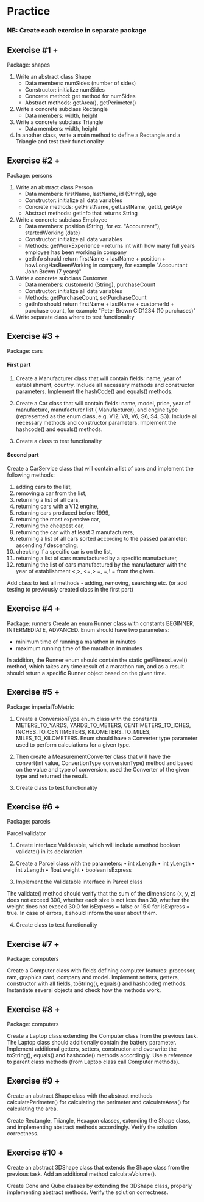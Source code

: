# Practice

### NB: Create each exercise in separate package

## Exercise #1 +

Package: shapes

1) Write an abstract class Shape
    * Data members: numSides (number of sides)
    * Constructor: initialize numSides
    * Concrete method: get method for numSides
    * Abstract methods: getArea(), getPerimeter()
2) Write a concrete subclass Rectangle
    * Data members: width, height
3) Write a concrete subclass Triangle
    * Data members: width, height
4) In another class, write a main method to define a Rectangle and a Triangle and test their functionality

## Exercise #2 +

Package: persons

1) Write an abstract class Person
    * Data members: firstName, lastName, id (String), age
    * Constructor: initialize all data variables
    * Concrete methods: getFirstName, getLastName, getId, getAge
    * Abstract methods: getInfo that returns String
2) Write a concrete subclass Employee
    * Data members: position (String, for ex. "Accountant"), startedWorking (date)
    * Constructor: initialize all data variables
    * Methods: getWorkExperience - returns int with how many full years employee has been working in company
    * getInfo should return firstName + lastName + position + howLongHasBeenWorking in company, for example "Accountant
      John Brown (7 years)"
3) Write a concrete subclass Customer
    * Data members: customerId (String), purchaseCount
    * Constructor: initialize all data variables
    * Methods: getPurchaseCount, setPurchaseCount
    * getInfo should return firstName + lastName + customerId + purchase count, for example "Peter Brown CID1234 (10
      purchases)"
4) Write separate class where to test functionality

## Exercise #3 +

Package: cars

#### First part

1) Create a Manufacturer class that will contain fields: name, year of establishment, country. Include all necessary
   methods and constructor parameters. Implement the hashCode() and equals() methods.

2) Create a Car class that will contain fields: name, model, price, year of manufacture, manufacturer list (
   Manufacturer), and engine type (represented as the enum class, e.g. V12, V8, V6, S6, S4, S3). Include all necessary
   methods and constructor parameters. Implement the hashcode() and equals() methods.

3) Create a class to test functionality

#### Second part

Create a CarService class that will contain a list of cars and implement the following methods:

1. adding cars to the list,
2. removing a car from the list,
3. returning a list of all cars,
4. returning cars with a V12 engine,
5. returning cars produced before 1999,
6. returning the most expensive car,
7. returning the cheapest car,
8. returning the car with at least 3 manufacturers,
9. returning a list of all cars sorted according to the passed parameter: ascending / descending,
10. checking if a specific car is on the list,
11. returning a list of cars manufactured by a specific manufacturer,
12. returning the list of cars manufactured by the manufacturer with the year of establishment <,>, <=,> =,
    =,! = from the given.

Add class to test all methods - adding, removing, searching etc. (or add testing to previously created class in the
first part)

## Exercise #4 +

Package: runners
Create an enum Runner class with constants BEGINNER, INTERMEDIATE, ADVANCED. Enum should have two
parameters:

* minimum time of running a marathon in minutes
* maximum running time of the marathon in minutes

In addition, the Runner enum should contain the static getFitnessLevel() method, which takes any time
result of a marathon run, and as a result should return a specific Runner object based on the given time.

## Exercise #5 +

Package: imperialToMetric

1) Create a ConversionType enum class with the constants METERS_TO_YARDS, YARDS_TO_METERS, CENTIMETERS_TO_ICHES,
   INCHES_TO_CENTIMETERS, KILOMETERS_TO_MILES, MILES_TO_KILOMETERS. Enum should have a Converter type parameter used to
   perform calculations for a given type.

2) Then create a MeasurementConverter class that will have the convert(int value, ConvertionType conversionType) method
   and based on the value and type of conversion, used the Converter of the given type and returned the result.

3) Create class to test functionality

## Exercise #6 +

Package: parcels

Parcel validator

1) Create interface Validatable, which will include a method boolean validate() in its declaration.

2) Create a Parcel class with the parameters:
   • int xLength
   • int yLength
   • int zLength
   • float weight
   • boolean isExpress

3) Implement the Validatable interface in Parcel class

The validate() method should verify that the sum of the dimensions (x, y, z) does not exceed 300, whether each size is
not less than 30, whether the weight does not exceed 30.0 for isExpress = false or 15.0 for isExpress = true. In case of
errors, it should inform the user about them.

4) Create class to test functionality

## Exercise #7 +

Package: computers

Create a Computer class with fields defining computer features: processor, ram, graphics card, company and model.
Implement setters, getters, constructor with all fields, toString(), equals() and hashcode() methods.
Instantiate several objects and check how the methods work.

## Exercise #8 +

Package: computers

Create a Laptop class extending the Computer class from the previous task. The Laptop class should additionally contain
the battery parameter.
Implement additional getters, setters, constructor and overwrite the toString(), equals() and hashcode() methods
accordingly.
Use a reference to parent class methods (from Laptop class call Computer methods).

## Exercise #9 +

Create an abstract Shape class with the abstract methods calculatePerimeter() for calculating the
perimeter and calculateArea() for calculating the area.

Create Rectangle, Triangle, Hexagon classes, extending the Shape class, and implementing abstract methods accordingly.
Verify the solution correctness.

## Exercise #10 +

Create an abstract 3DShape class that extends the Shape class from the previous task. Add an additional
method calculateVolume().

Create Cone and Qube classes by extending the 3DShape class, properly implementing abstract methods. Verify the solution
correctness.